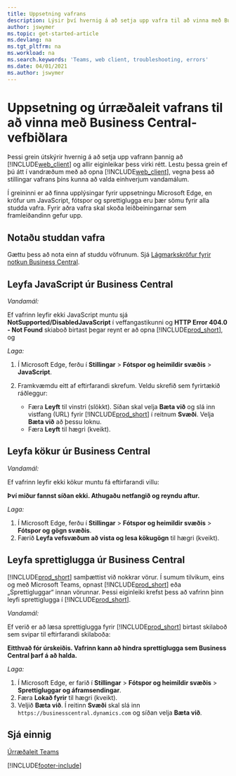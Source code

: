 ```yaml
---
title: Uppsetning vafrans
description: Lýsir því hvernig á að setja upp vafra til að vinna með Business Central og sasmþættum vörum.
author: jswymer
ms.topic: get-started-article
ms.devlang: na
ms.tgt_pltfrm: na
ms.workload: na
ms.search.keywords: 'Teams, web client, troubleshooting, errors'
ms.date: 04/01/2021
ms.author: jswymer
---
```

# <a name="setting-up-and-troubleshooting-your-browser-to-work-with-business-central-web-client"></a><a name="setting-up-and-troubleshooting-your-browser-to-work-with-business-central-web-client"></a><a name="setting-up-and-troubleshooting-your-browser-to-work-with-business-central-web-client"></a>Uppsetning og úrræðaleit vafrans til að vinna með Business Central-vefbiðlara

Þessi grein útskýrir hvernig á að setja upp vafrann þannig að [!INCLUDE[web_client](includes/web_client.md)] og allir eiginleikar þess virki rétt. Lestu þessa grein ef þú átt í vandræðum með að opna [!INCLUDE[web_client](includes/web_client.md)], vegna þess að stillingar vafrans þíns kunna að valda einhverjum vandamálum.

Í greininni er að finna upplýsingar fyrir uppsetningu Microsoft Edge, en kröfur um JavaScript, fótspor og sprettiglugga eru þær sömu fyrir alla studda vafra. Fyrir aðra vafra skal skoða leiðbeiningarnar sem framleiðandinn gefur upp.  

## <a name="use-a-supported-browser"></a><a name="use-a-supported-browser"></a><a name="use-a-supported-browser"></a>Notaðu studdan vafra

Gættu þess að nota einn af studdu vöfrunum. Sjá [Lágmarkskröfur fyrir notkun Business Central](product-requirements.md#browsers).  

## <a name="allow-javascript-from-business-central"></a><a name="allow-javascript-from-business-central"></a><a name="allow-javascript-from-business-central"></a>Leyfa JavaScript úr Business Central

*Vandamál:*

Ef vafrinn leyfir ekki JavaScript muntu sjá **NotSupported/DisabledJavaScript** í veffangastikunni og **HTTP Error 404.0 - Not Found** skiaboð birtast þegar reynt er að opna [!INCLUDE[prod_short](includes/prod_short.md)], og 

<!-- http://localhost:8080/NotSupported/DisabledJavaScript HTTP Error 404.0 - Not Found
The resource you are looking for has been removed, had its name changed, or is temporarily unavailable. -->

*Laga:*

1. Í Microsoft Edge, ferðu í **Stillingar** > **Fótspor og heimildir svæðis** > **JavaScript**.
2. Framkvæmdu eitt af eftirfarandi skrefum. Veldu skrefið sem fyrirtækið ráðleggur:

    - Færa **Leyft** til vinstri (slökkt). Síðan skal velja **Bæta við** og slá inn vistfang (URL) fyrir [!INCLUDE[prod_short](includes/prod_short.md)] í reitnum **Svæði**. Velja **Bæta við** að þessu loknu.
    - Færa **Leyft** til hægri (kveikt).

## <a name="allow-cookies-from-business-central"></a><a name="allow-cookies-from-business-central"></a><a name="allow-cookies-from-business-central"></a>Leyfa kökur úr Business Central

*Vandamál:*

Ef vafrinn leyfir ekki kökur muntu fá eftirfarandi villu:

**Því miður fannst síðan ekki. Athugaðu netfangið og reyndu aftur.** 

*Laga:*

1. Í Microsoft Edge, ferðu í **Stillingar** > **Fótspor og heimildir svæðis** > **Fótspor og gögn svæðis**.
2. Færið **Leyfa vefsvæðum að vista og lesa kökugögn** til hægri (kveikt).  

## <a name="allow-pop-ups-from-business-central"></a><a name="allow-pop-ups-from-business-central"></a><a name="allow-pop-ups-from-business-central"></a><a name="popup"></a>Leyfa sprettiglugga úr Business Central

[!INCLUDE[prod_short](includes/prod_short.md)] samþættist við nokkrar vörur. Í sumum tilvikum, eins og með Microsoft Teams, opnast [!INCLUDE[prod_short](includes/prod_short.md)] eða „Sprettigluggar“ innan vörunnar. Þessi eiginleiki krefst þess að vafrinn þinn leyfi sprettiglugga í [!INCLUDE[prod_short](includes/prod_short.md)].

*Vandamál:*

Ef verið er að læsa sprettiglugga fyrir [!INCLUDE[prod_short](includes/prod_short.md)] birtast skilaboð sem svipar til eftirfarandi skilaboða:

**Eitthvað fór úrskeiðis. Vafrinn kann að hindra sprettiglugga sem Business Central þarf á að halda.**

<!--
Something went wrong
Your browser may be blocking pop-ups needed by Business Central.

Change your browser settings to allow pop-ups or allow this for trusted domains, then try again.
If these settings are managed for your organization, you should contact your administrator for assistance.

Try again
-->
*Laga:*

1. Í Microsoft Edge, er farið í **Stillingar** > **Fótspor og heimildir svæðis** > **Sprettigluggar og áframsendingar**.
2. Færa **Lokað fyrir** til hægri (kveikt).
3. Veljið **Bæta við**. Í reitinn **Svæði** skal slá inn `https://businesscentral.dynamics.com` og síðan velja **Bæta við**.

## <a name="see-also"></a><a name="see-also"></a><a name="see-also"></a>Sjá einnig

[Úrræðaleit Teams](admin-teams-troubleshooting.md)  

[!INCLUDE[footer-include](includes/footer-banner.md)]
